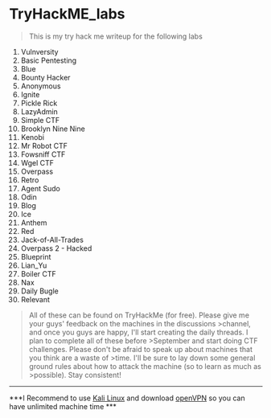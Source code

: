 # TryHackME_labs
> This is my try hack me writeup for the following labs

1) Vulnversity
2) Basic Pentesting
3) Blue
4) Bounty Hacker
5) Anonymous
6) Ignite
7) Pickle Rick
8) LazyAdmin
9) Simple CTF
10) Brooklyn Nine Nine
11) Kenobi
12) Mr Robot CTF
13) Fowsniff CTF
14) Wgel CTF
15) Overpass
16) Retro
17) Agent Sudo
18) Odin
19) Blog
20) Ice
21) Anthem
22) Red
23) Jack-of-All-Trades
24) Overpass 2 - Hacked
25) Blueprint
26) Lian_Yu
27) Boiler CTF
28) Nax
29) Daily Bugle
30) Relevant

>All of these can be found on TryHackMe (for free). Please give me your guys' feedback on the machines in the discussions >channel, and once you guys are happy, I'll start creating the daily threads. I plan to complete all of these before >September and start doing CTF challenges. Please don't be afraid to speak up about machines that you think are a waste of >time. I'll be sure to lay down some general ground rules about how to attack the machine (so to learn as much as >possible). Stay consistent!

-------------------------

***I Recommend to use [Kali Linux] and download [openVPN] so you can have unlimited machine time ***

[openVPN]: <https://openvpn.net/>
[Kali Linux]: <https://www.kali.org/>

